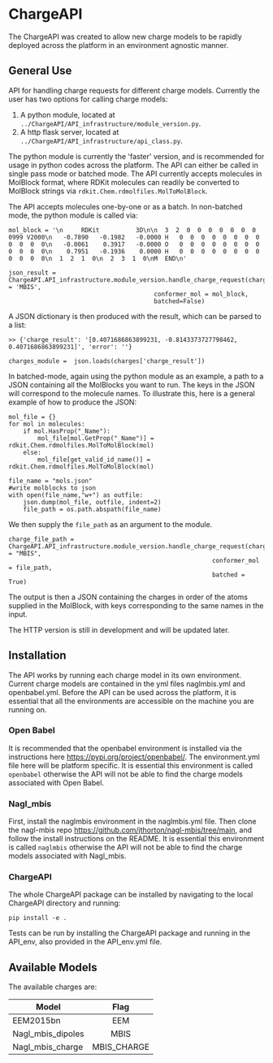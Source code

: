 # ChargeAPI

The ChargeAPI was created to allow new charge models to be rapidly deployed across the platform in an environment agnostic manner. 

## General Use

API for handling charge requests for different charge models. Currently the user has two options for calling charge models:

1. A python module, located at `../ChargeAPI/API_infrastructure/module_version.py`. 
2. A http flask server, located at `../ChargeAPI/API_infrastructure/api_class.py`.

The python module is currently the 'faster' version, and is recommended for usage in python codes across the platform. 
The API can either be called in single pass mode or batched mode. The API currently accepts molecules in MolBlock format, where RDKit molecules
can readily be converted to MolBlock strings via `rdkit.Chem.rdmolfiles.MolToMolBlock`.

The API accepts molecules one-by-one or as a batch. In non-batched mode, the python module is called via:

```
mol_block = '\n     RDKit          3D\n\n  3  2  0  0  0  0  0  0  0  0999 V2000\n   -0.7890   -0.1982   -0.0000 H   0  0  0  0  0  0  0  0  0  0  0  0\n   -0.0061    0.3917   -0.0000 O   0  0  0  0  0  0  0  0  0  0  0  0\n    0.7951   -0.1936    0.0000 H   0  0  0  0  0  0  0  0  0  0  0  0\n  1  2  1  0\n  2  3  1  0\nM  END\n'
    
json_result = ChargeAPI.API_infrastructure.module_version.handle_charge_request(charge_model = 'MBIS', 
                                        conformer_mol = mol_block,
                                        batched=False)
```
A JSON dictionary is then produced with the result, which can be parsed to a list:

```
>> {'charge_result': '[0.4071686863899231, -0.8143373727798462, 0.4071686863899231]', 'error': ''}

charges_module =  json.loads(charges['charge_result'])
```

In batched-mode, again using the python module as an example, a path to a JSON containing all the MolBlocks you want to run. The keys in the JSON will correspond to the molecule names.
To illustrate this, here is a general example of how to produce the JSON:

```       
mol_file = {}
for mol in molecules:
    if mol.HasProp("_Name"):
        mol_file[mol.GetProp("_Name")] = rdkit.Chem.rdmolfiles.MolToMolBlock(mol)
    else:
        mol_file[get_valid_id_name()] =  rdkit.Chem.rdmolfiles.MolToMolBlock(mol)

file_name = "mols.json"
#write molblocks to json
with open(file_name,"w+") as outfile:
    json.dump(mol_file, outfile, indent=2)
    file_path = os.path.abspath(file_name)
```
We then supply the `file_path` as an argument to the module.

```
charge_file_path = ChargeAPI.API_infrastructure.module_version.handle_charge_request(charge_model = "MBIS",
                                                        conformer_mol = file_path, 
                                                        batched = True)
```

The output is then a JSON containing the charges in order of the atoms supplied in the MolBlock, with keys corresponding to the same names in the input.

The HTTP version is still in development and will be updated later. 

## Installation

The API works by running each charge model in its own environment. Current charge models are contained in the yml files naglmbis.yml and openbabel.yml. 
Before the API can be used across the platform, it is essential that all the environments are accessible on the machine you are running on. 

### Open Babel

It is recommended that the openbabel environment is installed via the instructions here https://pypi.org/project/openbabel/. The environment.yml file here will be platform specific. It is essential this environment is called `openbabel` otherwise the API will not be able to find the charge models associated with Open Babel. 


### Nagl_mbis

First, install the naglmbis environment in the naglmbis.yml file. Then clone the nagl-mbis repo https://github.com/jthorton/nagl-mbis/tree/main, and follow the install instructions on the README. It is essential this environment is called `naglmbis` otherwise the API will not be able to find the charge models associated with Nagl_mbis. 

### ChargeAPI

The whole ChargeAPI package can be installed by navigating to the local ChargeAPI directory and running:

`pip install -e .`

Tests can be run by installing the ChargeAPI package and running in the API_env, also provided in the API_env.yml file. 

## Available Models

The available charges are:

| Model    |      Flag     | 
|----------|:-------------:|
| EEM2015bn|  EEM          |  
| Nagl_mbis_dipoles|  MBIS          |  
| Nagl_mbis_charge|  MBIS_CHARGE          |  

